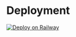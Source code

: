 # Deployment

[![Deploy on Railway](https://railway.app/button.svg)](https://railway.app/template/uq1bGd?referralCode=ZT8EkR)
